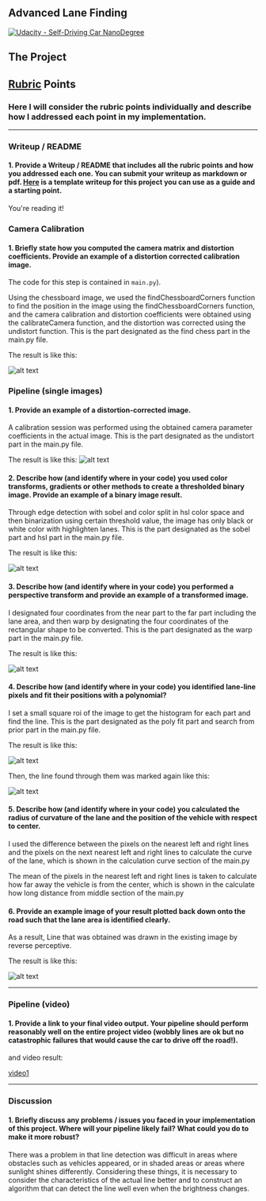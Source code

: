 ## Advanced Lane Finding
[![Udacity - Self-Driving Car NanoDegree](https://s3.amazonaws.com/udacity-sdc/github/shield-carnd.svg)](http://www.udacity.com/drive)

The Project
---

[//]: # (Image References)

[image1]: ./output_images/chess_undistort.jpg "Undistorted"
[image2]: ./output_images/road_undistort.jpg "Road Transformed"
[image3]: ./output_images/road_final_binary.jpg "Binary Example"
[image4]: ./output_images/road_warp.jpg "Warp Example"
[image5]: ./output_images/road_poly.jpg "Fit Visual"
[image6]: ./output_images/road_lane.jpg "Fit Visual"
[image7]: ./output_images/final_lane_result.jpg "Output"
[video1]: .output.avi "Video"

## [Rubric](https://review.udacity.com/#!/rubrics/571/view) Points

### Here I will consider the rubric points individually and describe how I addressed each point in my implementation.  

---

### Writeup / README

#### 1. Provide a Writeup / README that includes all the rubric points and how you addressed each one.  You can submit your writeup as markdown or pdf.  [Here](https://github.com/udacity/CarND-Advanced-Lane-Lines/blob/master/writeup_template.md) is a template writeup for this project you can use as a guide and a starting point.  

You're reading it!

### Camera Calibration

#### 1. Briefly state how you computed the camera matrix and distortion coefficients. Provide an example of a distortion corrected calibration image.

The code for this step is contained in `main.py`).

Using the chessboard image, we used the findChessboardCorners function to find the position in the image using the findChessboardCorners function, and the camera calibration and distortion coefficients were obtained using the calibrateCamera function, and the distortion was corrected using the undistort function. 
This is the part designated as the find chess part in the main.py file.

The result is like this:

![alt text][image1]

### Pipeline (single images)

#### 1. Provide an example of a distortion-corrected image.

A calibration session was performed using the obtained camera parameter coefficients in the actual image.
This is the part designated as the undistort part in the main.py file.

The result is like this:
![alt text][image2]

#### 2. Describe how (and identify where in your code) you used color transforms, gradients or other methods to create a thresholded binary image.  Provide an example of a binary image result.

Through edge detection with sobel and color split in hsl color space and then binarization using certain threshold value, the image has only black or white color with highlighten lanes.
This is the part designated as the sobel part and hsl part in the main.py file.

The result is like this:

![alt text][image3]

#### 3. Describe how (and identify where in your code) you performed a perspective transform and provide an example of a transformed image.

I designated four coordinates from the near part to the far part including the lane area, and then warp by designating the four coordinates of the rectangular shape to be converted.
This is the part designated as the warp part in the main.py file.

The result is like this:

![alt text][image4]

#### 4. Describe how (and identify where in your code) you identified lane-line pixels and fit their positions with a polynomial?

I set a small square roi of the image to get the histogram for each part and find the line.
This is the part designated as the poly fit part and search from prior part in the main.py file.

The result is like this:

![alt text][image5]

Then, the line found through them was marked again like this:

![alt text][image6]

#### 5. Describe how (and identify where in your code) you calculated the radius of curvature of the lane and the position of the vehicle with respect to center.

I used the difference between the pixels on the nearest left and right lines and the pixels on the next nearest left and right lines to calculate the curve of the lane, which is shown in the calculation curve section of the main.py

The mean of the pixels in the nearest left and right lines is taken to calculate how far away the vehicle is from the center, which is shown in the calculate how long distance from middle section of the main.py

#### 6. Provide an example image of your result plotted back down onto the road such that the lane area is identified clearly.

As a result, Line that was obtained was drawn in the existing image by reverse perceptive.

The result is like this:

![alt text][image7]

---

### Pipeline (video)

#### 1. Provide a link to your final video output.  Your pipeline should perform reasonably well on the entire project video (wobbly lines are ok but no catastrophic failures that would cause the car to drive off the road!).
and video result:

[video1]

---

### Discussion

#### 1. Briefly discuss any problems / issues you faced in your implementation of this project.  Where will your pipeline likely fail?  What could you do to make it more robust?

There was a problem in that line detection was difficult in areas where obstacles such as vehicles appeared, or in shaded areas or areas where sunlight shines differently.
Considering these things, it is necessary to consider the characteristics of the actual line better and to construct an algorithm that can detect the line well even when the brightness changes.

